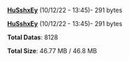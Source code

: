 [**HuSshxEy**](/data/HuSshxEy.txt) (10/12/22 - 13:45)- 291 bytes

[**HuSshxEy**](/data/HuSshxEy.txt) (10/12/22 - 13:45)- 291 bytes

**Total Datas**: 8128

**Total Size**: 46.77 MB / 46.8 MB